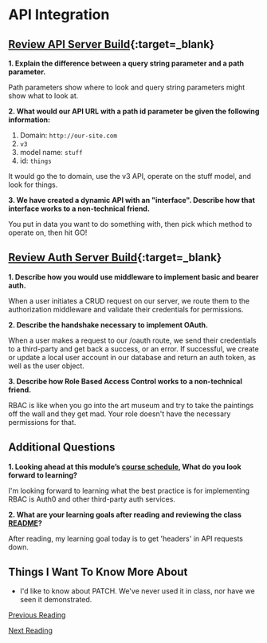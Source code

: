 # API Integration

## [Review API Server Build](https://codefellows.github.io/code-401-javascript-guide/curriculum/apps-and-libraries/api-server/){:target=_blank}

**1. Explain the difference between a query string parameter and a path parameter.**

Path parameters show where to look and query string parameters might show what to look at.

**2. What would our API URL with a path id parameter be given the following information:**

  1. Domain: `http://our-site.com`
  2. `v3`
  3. model name: `stuff`
  4. id: `things`

It would go the to domain, use the v3 API, operate on the stuff model, and look for things.

**3. We have created a dynamic API with an "interface".  Describe how that interface works to a non-technical friend.**

You put in data you want to do something with, then pick which method to operate on, then hit GO!

## [Review Auth Server Build](https://codefellows.github.io/code-401-javascript-guide/curriculum/apps-and-libraries/auth-server/){:target=_blank}

**1. Describe how you would use middleware to implement basic and bearer auth.**

When a user initiates a CRUD request on our server, we route them to the authorization middleware and validate their credentials for permissions.

**2. Describe the handshake necessary to implement OAuth.**

When a user makes a request to our /oauth route, we send their credentials to a third-party and get back a success, or an error. If successful, we create or update a local user account in our database and return an auth token, as well as the user object.

**3. Describe how Role Based Access Control works to a non-technical friend.**

RBAC is like when you go into the art museum and try to take the paintings off the wall and they get mad. Your role doesn't have the necessary permissions for that.

## Additional Questions

**1. Looking ahead at this module’s [course schedule](https://codefellows.github.io/code-401-javascript-guide/curriculum/#module-7), What do you look forward to learning?**

I'm looking forward to learning what the best practice is for implementing RBAC is Auth0 and other third-party auth services.

**2. What are your learning goals after reading and reviewing the class [README](https://codefellows.github.io/code-401-javascript-guide/curriculum/)?**

After reading, my learning goal today is to get 'headers' in API requests down.

## Things I Want To Know More About

- I'd like to know about PATCH. We've never used it in class, nor have we seen it demonstrated.

[Previous Reading](./class-33.md)

[Next Reading](./class-35.md)
